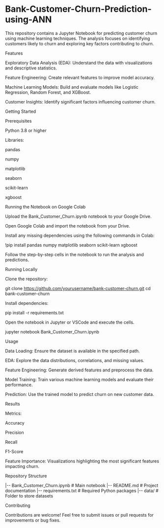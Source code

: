 # Bank-Customer-Churn-Prediction-using-ANN

This repository contains a Jupyter Notebook for predicting customer churn using machine learning techniques. The analysis focuses on identifying customers likely to churn and exploring key factors contributing to churn.

Features

Exploratory Data Analysis (EDA): Understand the data with visualizations and descriptive statistics.

Feature Engineering: Create relevant features to improve model accuracy.

Machine Learning Models: Build and evaluate models like Logistic Regression, Random Forest, and XGBoost.

Customer Insights: Identify significant factors influencing customer churn.

Getting Started

Prerequisites

Python 3.8 or higher

Libraries:

pandas

numpy

matplotlib

seaborn

scikit-learn

xgboost

Running the Notebook on Google Colab

Upload the Bank_Customer_Churn.ipynb notebook to your Google Drive.

Open Google Colab and import the notebook from your Drive.

Install any missing dependencies using the following commands in Colab:

!pip install pandas numpy matplotlib seaborn scikit-learn xgboost

Follow the step-by-step cells in the notebook to run the analysis and predictions.

Running Locally

Clone the repository:

git clone https://github.com/yourusername/bank-customer-churn.git
cd bank-customer-churn

Install dependencies:

pip install -r requirements.txt

Open the notebook in Jupyter or VSCode and execute the cells.

jupyter notebook Bank_Customer_Churn.ipynb

Usage

Data Loading: Ensure the dataset is available in the specified path.

EDA: Explore the data distributions, correlations, and missing values.

Feature Engineering: Generate derived features and preprocess the data.

Model Training: Train various machine learning models and evaluate their performance.

Prediction: Use the trained model to predict churn on new customer data.

Results

Metrics:

Accuracy

Precision

Recall

F1-Score

Feature Importance:
Visualizations highlighting the most significant features impacting churn.

Repository Structure

|-- Bank_Customer_Churn.ipynb  # Main notebook
|-- README.md                  # Project documentation
|-- requirements.txt           # Required Python packages
|-- data/                      # Folder to store datasets

Contributing

Contributions are welcome! Feel free to submit issues or pull requests for improvements or bug fixes.

